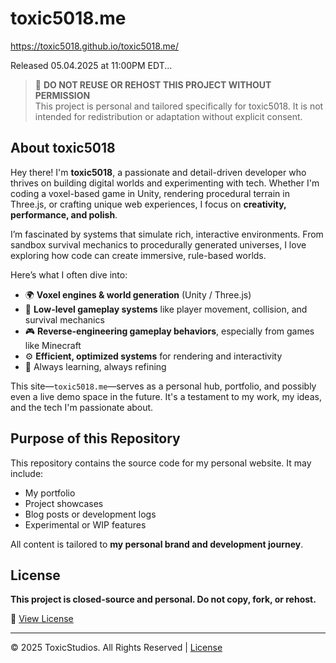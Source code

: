 # toxic5018.me

https://toxic5018.github.io/toxic5018.me/

Released 05.04.2025 at 11:00PM EDT...

> 🚫 **DO NOT REUSE OR REHOST THIS PROJECT WITHOUT PERMISSION**  
> This project is personal and tailored specifically for toxic5018. It is not intended for redistribution or adaptation without explicit consent.

## About toxic5018

Hey there! I'm **toxic5018**, a passionate and detail-driven developer who thrives on building digital worlds and experimenting with tech. Whether I'm coding a voxel-based game in Unity, rendering procedural terrain in Three.js, or crafting unique web experiences, I focus on **creativity, performance, and polish**.

I’m fascinated by systems that simulate rich, interactive environments. From sandbox survival mechanics to procedurally generated universes, I love exploring how code can create immersive, rule-based worlds.

Here’s what I often dive into:

- 🌍 **Voxel engines & world generation** (Unity / Three.js)  
- 🔧 **Low-level gameplay systems** like player movement, collision, and survival mechanics  
- 🎮 **Reverse-engineering gameplay behaviors**, especially from games like Minecraft  
- ⚙️ **Efficient, optimized systems** for rendering and interactivity  
- 🧠 Always learning, always refining  

This site—`toxic5018.me`—serves as a personal hub, portfolio, and possibly even a live demo space in the future. It's a testament to my work, my ideas, and the tech I'm passionate about.

## Purpose of this Repository

This repository contains the source code for my personal website. It may include:

- My portfolio  
- Project showcases  
- Blog posts or development logs  
- Experimental or WIP features  

All content is tailored to **my personal brand and development journey**.

## License

**This project is closed-source and personal. Do not copy, fork, or rehost.**

📄 [View License](LICENSE.md)

---

© 2025 ToxicStudios. All Rights Reserved | [License](LICENSE.md)
